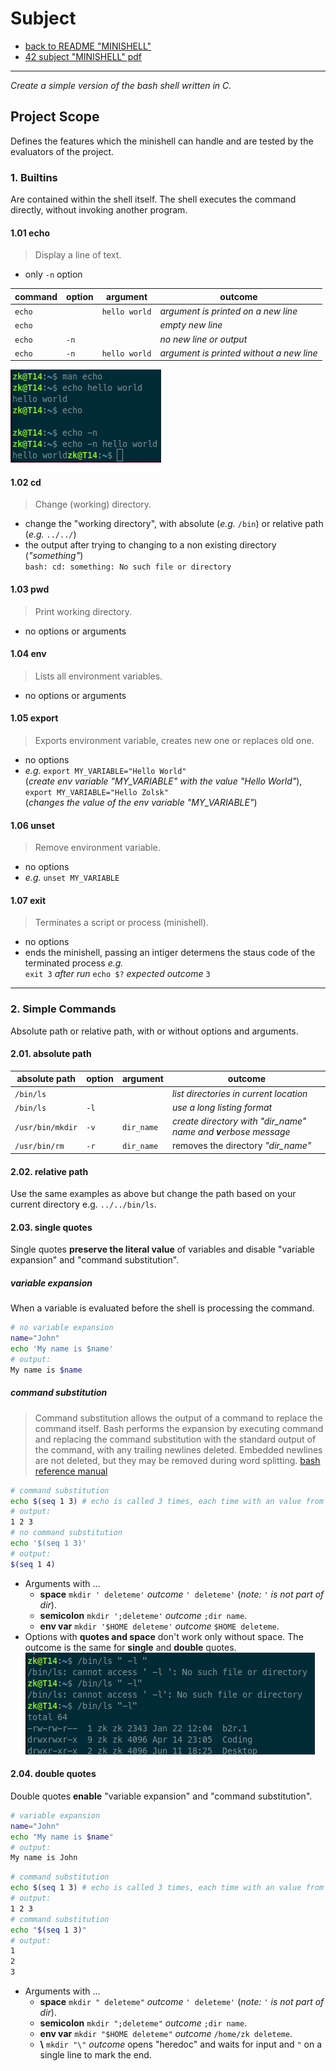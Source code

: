 # Subject

- [back to README "MINISHELL"](../README.md)  
- [42 subject "MINISHELL" pdf](minishell.pdf)
---
*Create a simple version of the bash shell written in C.*

## Project Scope
Defines the features which the minishell can handle and are tested by the evaluators of the project.

### 1. Builtins
Are contained within the shell itself. The shell executes the command directly, without invoking another program.
#### 1.01 echo
> Display a line of text.
- only `-n` option

|command|option|argument|outcome|
|---|---|---|---|
|`echo`||`hello world`|*argument is printed on a new line*|
|`echo`|||*empty new line*|
|`echo`|`-n`||*no new line or output*|
|`echo`|`-n`|`hello world`|*argument is printed without a new line*|
![cmd echo](img/cmd_echo.png)

#### 1.02 cd
> Change (working) directory.
- change the "working directory", with absolute (*e.g.* `/bin`) or relative path (*e.g.* `../../`)
- the output after trying to changing to a non existing directory (*"something"*)  
`bash: cd: something: No such file or directory`

#### 1.03 pwd
> Print working directory.
- no options or arguments

#### 1.04 env
> Lists all environment variables.
- no options or arguments

#### 1.05 export
> Exports environment variable, creates new one or replaces old one.
- no options
- *e.g.* `export MY_VARIABLE="Hello World"`  
(*create env variable "MY_VARIABLE" with the value "Hello World"*),  
`export MY_VARIABLE="Hello Zolsk"`  
(*changes the value of the env variable "MY_VARIABLE"*)

#### 1.06 unset
> Remove environment variable.
- no options
- *e.g.* `unset MY_VARIABLE`

#### 1.07 exit
> Terminates a script or process (minishell).
- no options
- ends the minishell, passing an intiger determens the staus code of the terminated process *e.g.*  
`exit 3` *after run* `echo $?` *expected outcome* `3`
---
### 2. Simple Commands
Absolute path or relative path, with or without options and arguments.
#### 2.01. absolute path
|absolute path|option|argument|outcome|
|---|---|---|---|
|`/bin/ls`|||*list directories in current location*|
|`/bin/ls`|`-l`||*use a long listing format*|
|`/usr/bin/mkdir`|`-v`|`dir_name`|*create directory with "dir_name" name and **v**erbose message*|
|`/usr/bin/rm`|`-r`|`dir_name`|removes the directory *"dir_name"*|  

#### 2.02. relative path
Use the same examples as above but change the path based on your current directory e.g. `../../bin/ls`.

#### 2.03. single quotes
Single quotes **preserve the literal value** of variables and disable "variable expansion" and "command substitution".
##### variable expansion
When a variable is evaluated before the shell is processing the command.
```bash
# no variable expansion
name="John"
echo 'My name is $name'
# output:
My name is $name
```
##### command substitution
>Command substitution allows the output of a command to replace the command itself. Bash performs the expansion by executing command and replacing the command substitution with the standard output of the command, with any trailing newlines deleted. Embedded newlines are not deleted, but they may be removed during word splitting. [bash reference manual](https://www.gnu.org/savannah-checkouts/gnu/bash/manual/bash.html#Command-Substitution)
```bash
# command substitution
echo $(seq 1 3) # echo is called 3 times, each time with an value from 1 to 3
# output:
1 2 3
# no command substitution
echo '$(seq 1 3)'
# output:
$(seq 1 4)
```

- Arguments with ...
	- **space** `mkdir ' deleteme'` *outcome* `' deleteme'` (*note:* `'` *is not part of dir*).  
	- **semicolon** `mkdir ';deleteme'` *outcome* `;dir name`.  
	- **env var** `mkdir '$HOME deleteme'` *outcome* `$HOME deleteme`.  
- Options with **quotes and space** don't work only without space. The outcome is the same for **single** and **double** quotes.
![double quotes](img/double_quote.png)

#### 2.04. double quotes
Double quotes **enable** "variable expansion" and "command substitution".
```bash
# variable expansion
name="John"
echo "My name is $name"
# output:
My name is John
```
```bash
# command substitution
echo $(seq 1 3) # echo is called 3 times, each time with an value from 1 to 3
# output:
1 2 3
# command substitution
echo "$(seq 1 3)"
# output:
1
2
3
```
- Arguments with ...
	- **space** `mkdir " deleteme"` *outcome* `' deleteme'` (*note:* `'` *is not part of dir*).  
	- **semicolon** `mkdir ";deleteme"` *outcome* `;dir name`.  
	- **env var** `mkdir "$HOME deleteme"` *outcome* `/home/zk deleteme`.  
	- **\\** `mkdir "\"` *outcome* opens "heredoc" and waits for input and `"` on a single line to mark the end.
